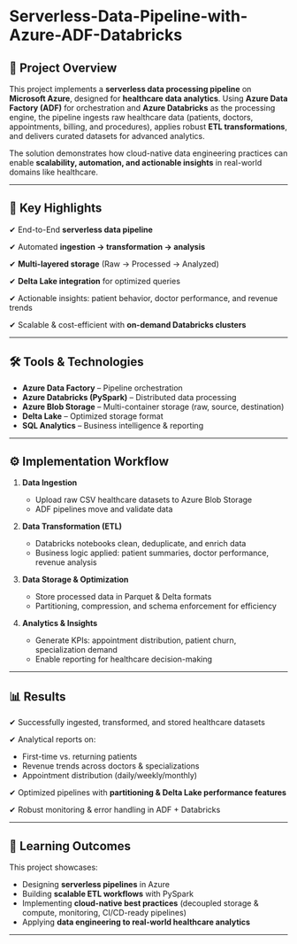 # Serverless-Data-Pipeline-with-Azure-ADF-Databricks

## 🚀 Project Overview

This project implements a **serverless data processing pipeline** on **Microsoft Azure**, designed for **healthcare data analytics**.
Using **Azure Data Factory (ADF)** for orchestration and **Azure Databricks** as the processing engine, the pipeline ingests raw healthcare data (patients, doctors, appointments, billing, and procedures), applies robust **ETL transformations**, and delivers curated datasets for advanced analytics.

The solution demonstrates how cloud-native data engineering practices can enable **scalability, automation, and actionable insights** in real-world domains like healthcare.

---

## 📌 Key Highlights

✔ End-to-End **serverless data pipeline**

✔ Automated **ingestion → transformation → analysis**

✔ **Multi-layered storage** (Raw → Processed → Analyzed)

✔ **Delta Lake integration** for optimized queries

✔ Actionable insights: patient behavior, doctor performance, and revenue trends

✔ Scalable & cost-efficient with **on-demand Databricks clusters**

---

## 🛠 Tools & Technologies

* **Azure Data Factory** – Pipeline orchestration
* **Azure Databricks (PySpark)** – Distributed data processing
* **Azure Blob Storage** – Multi-container storage (raw, source, destination)
* **Delta Lake** – Optimized storage format
* **SQL Analytics** – Business intelligence & reporting

---

## ⚙️ Implementation Workflow

1. **Data Ingestion**

   * Upload raw CSV healthcare datasets to Azure Blob Storage
   * ADF pipelines move and validate data

2. **Data Transformation (ETL)**

   * Databricks notebooks clean, deduplicate, and enrich data
   * Business logic applied: patient summaries, doctor performance, revenue analysis

3. **Data Storage & Optimization**

   * Store processed data in Parquet & Delta formats
   * Partitioning, compression, and schema enforcement for efficiency

4. **Analytics & Insights**

   * Generate KPIs: appointment distribution, patient churn, specialization demand
   * Enable reporting for healthcare decision-making

---

## 📊 Results

✔ Successfully ingested, transformed, and stored healthcare datasets

✔ Analytical reports on:

* First-time vs. returning patients
* Revenue trends across doctors & specializations
* Appointment distribution (daily/weekly/monthly)
  
✔ Optimized pipelines with **partitioning & Delta Lake performance features**
  
✔ Robust monitoring & error handling in ADF + Databricks

---

## 🎯 Learning Outcomes

This project showcases:

* Designing **serverless pipelines** in Azure
* Building **scalable ETL workflows** with PySpark
* Implementing **cloud-native best practices** (decoupled storage & compute, monitoring, CI/CD-ready pipelines)
* Applying **data engineering to real-world healthcare analytics**

---

